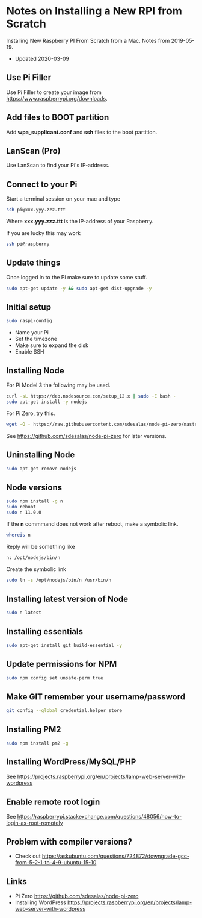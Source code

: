 # Notes on Installing a New RPI from Scratch

Installing New Raspberry PI From Scratch from a Mac. Notes from 2019-05-19.

- Updated 2020-03-09

## Use Pi Filler
Use Pi Filler to create your image from https://www.raspberrypi.org/downloads.

## Add files to BOOT partition
Add **wpa_supplicant.conf** and **ssh** files to the boot partition.

## LanScan (Pro)
Use LanScan to find your Pi's IP-address.

## Connect to your Pi
Start a terminal session on your mac and type
````bash
ssh pi@xxx.yyy.zzz.ttt
````
Where **xxx.yyy.zzz.ttt** is the IP-address of your Raspberry.

If you are lucky this may work
````bash
ssh pi@raspberry
````


## Update things
Once logged in to the Pi make sure to update some stuff.

````bash
sudo apt-get update -y && sudo apt-get dist-upgrade -y
````

## Initial setup
````bash
sudo raspi-config
````

- Name your Pi
- Set the timezone
- Make sure to expand the disk
- Enable SSH

## Installing Node

For Pi Model 3 the following may be used.

````bash
curl -sL https://deb.nodesource.com/setup_12.x | sudo -E bash -
sudo apt-get install -y nodejs
````

For Pi Zero, try this.

````bash
wget -O - https://raw.githubusercontent.com/sdesalas/node-pi-zero/master/install-node-v11.5.0.sh | sudo bash
````

See https://github.com/sdesalas/node-pi-zero for later versions.

## Uninstalling Node
````bash
sudo apt-get remove nodejs
````

## Node versions
````bash
sudo npm install -g n
sudo reboot
sudo n 11.0.0
````

If the **n** commmand does not work after reboot, make a symbolic link.

````bash
whereis n
````

Reply will be something like 

````bash
n: /opt/nodejs/bin/n
````

Create the symbolic link

````bash
sudo ln -s /opt/nodejs/bin/n /usr/bin/n
````

## Installing latest version of Node
````bash
sudo n latest
````

## Installing essentials
````bash
sudo apt-get install git build-essential -y
````

## Update permissions for NPM
````bash
sudo npm config set unsafe-perm true
````

## Make GIT remember your username/password
````bash
git config --global credential.helper store
````

## Installing PM2
````bash
sudo npm install pm2 -g
````

## Installing WordPress/MySQL/PHP
See https://projects.raspberrypi.org/en/projects/lamp-web-server-with-wordpress

## Enable remote root login
See https://raspberrypi.stackexchange.com/questions/48056/how-to-login-as-root-remotely

## Problem with compiler versions?
- Check out https://askubuntu.com/questions/724872/downgrade-gcc-from-5-2-1-to-4-9-ubuntu-15-10

## Links
- Pi Zero https://github.com/sdesalas/node-pi-zero
- Installing WordPress https://projects.raspberrypi.org/en/projects/lamp-web-server-with-wordpress 
